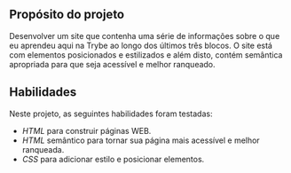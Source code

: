 ## Propósito do projeto

Desenvolver um site que contenha uma série de informações sobre o que eu aprendeu aqui na Trybe ao longo dos últimos três blocos. O site está com elementos posicionados e estilizados e além disto, contém semântica apropriada para que seja acessível e melhor ranqueado.

## Habilidades

Neste projeto, as seguintes habilidades foram testadas:

* _HTML_ para construir páginas WEB.
* _HTML_ semântico para tornar sua página mais acessível e melhor ranqueada.
* _CSS_ para adicionar estilo e posicionar elementos.
